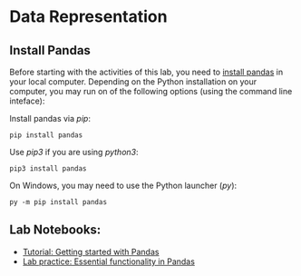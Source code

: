 # Data Representation

## Install Pandas

Before starting with the activities of this lab, you need to [install pandas](https://pandas.pydata.org/docs/getting_started/install.html) in your local computer. Depending on the Python installation on your computer, you may run on of the following options (using the command line inteface):

Install pandas via *pip*:

`pip install pandas`

Use *pip3* if you are using *python3*:

`pip3 install pandas`

On Windows, you may need to use the Python launcher (*py*):

`py -m pip install pandas`

## Lab Notebooks:

- [Tutorial: Getting started with Pandas](Tutorial_getting_started_with_Pandas.ipynb)
- [Lab practice: Essential functionality in Pandas](Lab_Practice.ipynb)
